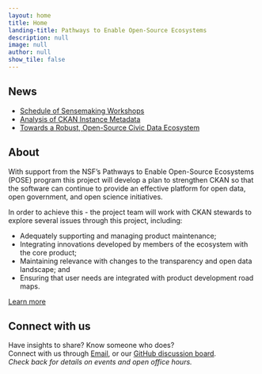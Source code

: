 ```yaml
---
layout: home
title: Home
landing-title: Pathways to Enable Open-Source Ecosystems
description: null
image: null
author: null
show_tile: false
---
```

## News

- [Schedule of Sensemaking Workshops](/2023/05/30/sensemaking.html)
- [Analysis of CKAN Instance Metadata](2023/06/19/analysis.html)
- [Towards a Robust, Open-Source Civic Data Ecosystem](/2022/11/15/Welcome.html) 

## About

With support from the NSF’s Pathways to Enable Open-Source Ecosystems (POSE) program this project will develop a plan to
strengthen CKAN so that the software can continue to provide an effective platform for open data, open government, and
open science initiatives.

In order to achieve this - the project team will work with CKAN stewards to explore several issues through this project,
including:

- Adequately supporting and managing product maintenance;
- Integrating innovations developed by members of the ecosystem with the core product;
- Maintaining relevance with changes to the transparency and open data landscape; and
- Ensuring that user needs are integrated with product development road maps.

[Learn more](/about.html)

## Connect with us

Have insights to share? Know someone who does?  
Connect with us through [Email](mailto:poseckan@pitt.edu), or our [GitHub discussion board](https://github.com/civic-data-ecosystem/civic-data-ecosystem.github.io/discussions/17).  
*Check back for details on events and open office hours.*
